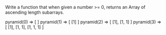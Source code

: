 Write a function that when given a number >= 0, returns an Array of ascending length subarrays.

pyramid(0) => [ ]
pyramid(1) => [ [1] ]
pyramid(2) => [ [1], [1, 1] ]
pyramid(3) => [ [1], [1, 1], [1, 1, 1] ]